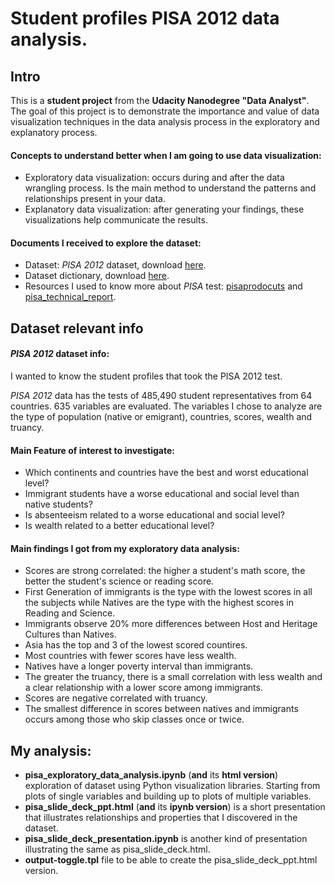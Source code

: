 # Student profiles PISA 2012 data analysis.

## Intro
This is a **student project** from the **Udacity Nanodegree "Data Analyst"**.
The goal of this project is to demonstrate the importance and value of data visualization techniques in the data analysis process in the exploratory and explanatory process.

#### Concepts to understand better when I am going to use data visualization:
- Exploratory data visualization: occurs during and after the data wrangling process. Is the main method to understand the patterns and relationships present in your data.
- Explanatory data visualization: after generating your findings, these visualizations help communicate the results.

#### Documents I received to explore the dataset:
- Dataset: _PISA 2012_ dataset, download [here](https://s3.amazonaws.com/udacity-hosted-downloads/ud507/pisa2012.csv.zip).
- Dataset dictionary, download [here](https://s3.amazonaws.com/udacity-hosted-downloads/ud507/pisadict2012.csv).
- Resources I used to know more about _PISA_ test: [pisaprodocuts](http://www.oecd.org/pisa/pisaproducts/) and [pisa_technical_report](http://docplayer.net/26487481-Pisa-2012-technical-report.html).

## Dataset relevant info
#### _PISA 2012_ dataset info:
I wanted to know the student profiles that took the PISA 2012 test.

_PISA 2012_ data has the tests of 485,490 student representatives from 64 countries. 635 variables are evaluated.
The variables I chose to analyze are the type of population (native or emigrant), countries, scores, wealth and truancy.

#### Main Feature of interest to investigate:
- Which continents and countries have the best and worst educational level?
- Immigrant students have a worse educational and social level than native students?
- Is absenteeism related to a worse educational and social level?
- Is wealth related to a better educational level?

#### Main findings I got from my exploratory data analysis:
- Scores are strong correlated: the higher a student's math score, the better the student's science or reading score.
- First Generation of immigrants is the type with the lowest scores in all the subjects while Natives are the type with the highest scores in Reading and Science.
- Immigrants observe 20% more differences between Host and Heritage Cultures than Natives.
- Asia has the top and 3 of the lowest scored countires.
- Most countries with fewer scores have less wealth.
- Natives have a longer poverty interval than immigrants.
- The greater the truancy, there is a small correlation with less wealth and a clear relationship with a lower score among immigrants.
- Scores are negative correlated with truancy.
- The smallest difference in scores between natives and immigrants occurs among those who skip classes once or twice.

## My analysis:
- **pisa_exploratory_data_analysis.ipynb** (**and** its **html version**) exploration of dataset using Python visualization libraries. 
Starting from plots of single variables and building up to plots of multiple variables.
- **pisa_slide_deck_ppt.html** (**and** its **ipynb version**) is a short presentation that illustrates relationships and properties that I discovered in the dataset.
- **pisa_slide_deck_presentation.ipynb** is another kind of presentation illustrating the same as pisa_slide_deck.html.
- **output-toggle.tpl** file to be able to create the pisa_slide_deck_ppt.html version.
